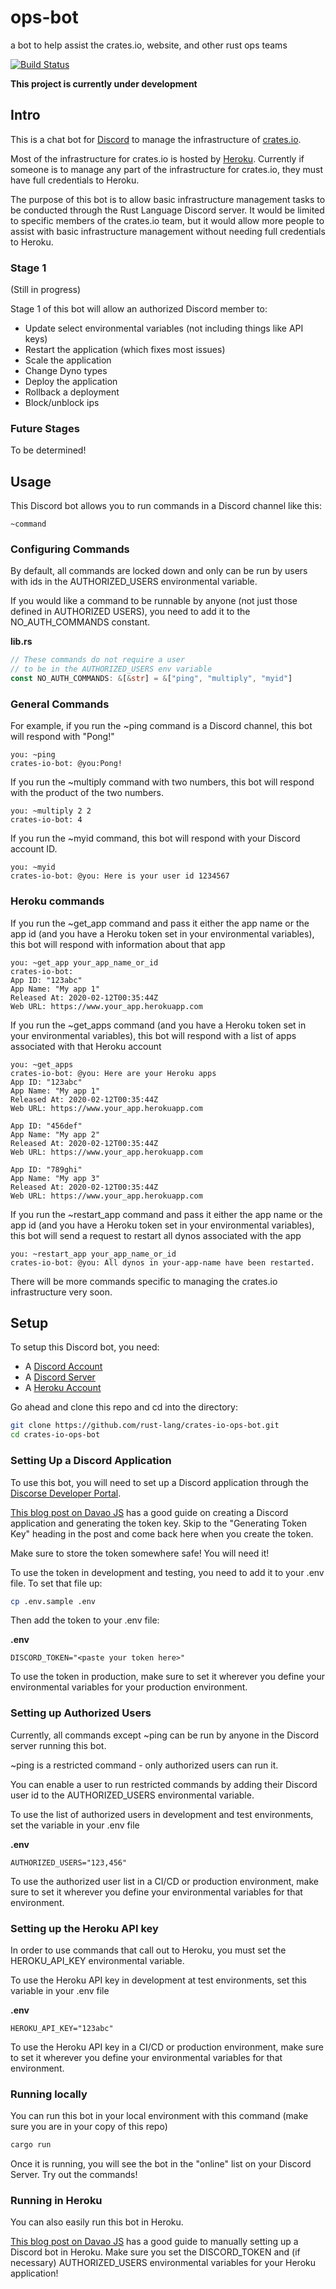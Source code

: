 # ops-bot
a bot to help assist the crates.io, website, and other rust ops teams

[![Build Status](https://travis-ci.com/rust-lang/ops-bot.svg?token=hHeDp9pQmz9kvsgRNVHy&branch=master)](https://travis-ci.com/rust-lang/ops-bot)

**This project is currently under development**

## Intro

This is a chat bot for [Discord](https://discordapp.com/) to manage the infrastructure of [crates.io](https://crates.io/).

Most of the infrastructure for crates.io is hosted by [Heroku](https://www.heroku.com/). Currently if someone
is to manage any part of the infrastructure for crates.io, they must have full credentials to Heroku. 

The purpose of this bot is to allow basic infrastructure management tasks to be conducted through the Rust Language Discord server.
It would be limited to specific members of the crates.io team, but it would allow more people to assist with basic infrastructure
management without needing full credentials to Heroku.

### Stage 1

(Still in progress)

Stage 1 of this bot will allow an authorized Discord member to:
* Update select environmental variables (not including things like API keys)
* Restart the application (which fixes most issues)
* Scale the application
* Change Dyno types
* Deploy the application
* Rollback a deployment
* Block/unblock ips

### Future Stages

To be determined!

## Usage

This Discord bot allows you to run commands in a Discord channel like this:

```
~command
```

### Configuring Commands

By default, all commands are locked down and only can be run by users with ids
in the AUTHORIZED_USERS environmental variable. 

If you would like a command to be runnable by anyone (not just those
defined in AUTHORIZED USERS), you need to add it to the NO_AUTH_COMMANDS constant.

**lib.rs**
```rust
// These commands do not require a user
// to be in the AUTHORIZED_USERS env variable
const NO_AUTH_COMMANDS: &[&str] = &["ping", "multiply", "myid"]
```

### General Commands

For example, if you run the ~ping command is a Discord channel, this bot will respond with "Pong!"

```
you: ~ping
crates-io-bot: @you:Pong!
```

If you run the ~multiply command with two numbers, this bot will respond with the product of the two numbers.

```
you: ~multiply 2 2
crates-io-bot: 4
```

If you run the ~myid command, this bot will respond with your
Discord account ID.

```
you: ~myid
crates-io-bot: @you: Here is your user id 1234567
```

### Heroku commands

If you run the ~get_app command and pass it either the app name 
or the app id (and you have a Heroku token set in your environmental variables),
this bot will respond with information about that app

```
you: ~get_app your_app_name_or_id
crates-io-bot:
App ID: "123abc"
App Name: "My app 1"
Released At: 2020-02-12T00:35:44Z
Web URL: https://www.your_app.herokuapp.com
```

If you run the ~get_apps command (and you have a Heroku token set in your environmental variables),
this bot will respond with a list of apps associated with that Heroku account

```
you: ~get_apps
crates-io-bot: @you: Here are your Heroku apps
App ID: "123abc"
App Name: "My app 1"
Released At: 2020-02-12T00:35:44Z
Web URL: https://www.your_app.herokuapp.com

App ID: "456def"
App Name: "My app 2"
Released At: 2020-02-12T00:35:44Z
Web URL: https://www.your_app.herokuapp.com

App ID: "789ghi"
App Name: "My app 3"
Released At: 2020-02-12T00:35:44Z
Web URL: https://www.your_app.herokuapp.com
```

If you run the ~restart_app command and pass it either the app name 
or the app id (and you have a Heroku token set in your environmental variables),
this bot will send a request to restart all dynos associated with the app

```
you: ~restart_app your_app_name_or_id
crates-io-bot: @you: All dynos in your-app-name have been restarted.
```

There will be more commands specific to managing the crates.io infrastructure very soon.

## Setup

To setup this Discord bot, you need:
* A [Discord Account](https://discordapp.com/)
* A [Discord Server](https://support.discordapp.com/hc/en-us/articles/204849977-How-do-I-create-a-server-)
* A [Heroku Account](https://www.heroku.com/)

Go ahead and clone this repo and cd into the directory:

```bash
git clone https://github.com/rust-lang/crates-io-ops-bot.git
cd crates-io-ops-bot
```

### Setting Up a Discord Application

To use this bot, you will need to set up a Discord application through the [Discorse Developer Portal](https://discordapp.com/developers/). 

[This blog post on Davao JS](https://medium.com/davao-js/2019-tutorial-creating-your-first-simple-discord-bot-47fc836a170b) has a good guide
on creating a Discord application and generating the token key. Skip to the "Generating Token Key" heading in the post and come back here
when you create the token.

Make sure to store the token somewhere safe! You will need it!

To use the token in development and testing, you need to add it to your .env file. 
To set that file up:

```bash
cp .env.sample .env
```

Then add the token to your .env file:

**.env**
```
DISCORD_TOKEN="<paste your token here>"
```

To use the token in production, make sure to set it wherever you define your environmental variables
for your production environment.

### Setting up Authorized Users

Currently, all commands except ~ping can be run by anyone in the Discord server running this bot.

~ping is a restricted command - only authorized users can run it.

You can enable a user to run restricted commands by adding their Discord user id to the AUTHORIZED_USERS environmental variable.

To use the list of authorized users in development and test environments, set the variable in your .env file

**.env**
```
AUTHORIZED_USERS="123,456"
```

To use the authorized user list in a CI/CD or production environment, make sure to set it wherever you define your environmental variables
for that environment.

### Setting up the Heroku API key

In order to use commands that call out to Heroku, you must set the HEROKU_API_KEY environmental variable.

To use the Heroku API key in development at test environments, set this variable in your .env file

**.env**
```
HEROKU_API_KEY="123abc"
```

To use the Heroku API key in a CI/CD or production environment, make sure to set it wherever you define your environmental variables
for that environment.

### Running locally

You can run this bot in your local environment with this command (make sure you are in your copy of this repo)

```bash
cargo run
```

Once it is running, you will see the bot in the "online" list on your Discord Server. Try out the commands!

### Running in Heroku

You can also easily run this bot in Heroku.

[This blog post on Davao JS](https://medium.com/davao-js/v2-tutorial-deploy-your-discord-bot-to-heroku-part-2-9a37572d5de4) has a good guide to manually setting 
up a Discord bot in Heroku. Make sure you set the DISCORD_TOKEN and (if necessary) AUTHORIZED_USERS environmental variables for your Heroku application!